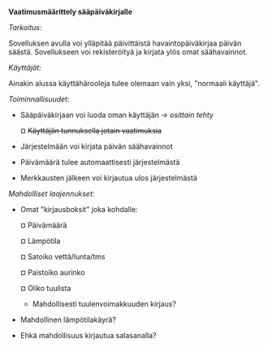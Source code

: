 **Vaatimusmäärittely sääpäiväkirjalle**

*Tarkoitus:*

Sovelluksen avulla voi ylläpitää päivittäistä havaintopäiväkirjaa päivän säästä. Sovellukseen voi rekisteröityä ja kirjata ylös omat säähavainnot.

*Käyttäjät:*

Ainakin alussa käyttähärooleja tulee olemaan vain yksi, "normaali käyttäjä".

*Toiminnallisuudet:*
- Sääpäiväkirjaan voi luoda oman käyttäjän -> *osittain tehty*

  ¤ ~~Käyttäjän tunnuksella jotain vaatimuksia~~

- Järjestelmään voi kirjata päivän säähavainnot

- Päivämäärä tulee automaattisesti järjestelmästä

- Merkkausten jälkeen voi kirjautua ulos järjestelmästä

*Mahdolliset laajennukset:*

- Omat "kirjausboksit" joka kohdalle:

  ¤ Päivämäärä
  
  ¤ Lämpötila
  
  ¤ Satoiko vettä/lunta/tms
  
  ¤ Paistoiko aurinko
  
  ¤ Oliko tuulista
  
    - Mahdollisesti tuulenvoimakkuuden kirjaus?

- Mahdollinen lämpötilakäyrä?

- Ehkä mahdollisuus kirjautua salasanalla?


